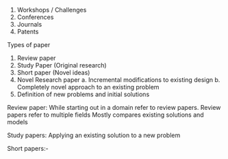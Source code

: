1. Workshops / Challenges
2. Conferences
3. Journals
4. Patents

Types of paper
1. Review paper
2. Study Paper (Original research)
3. Short paper (Novel ideas)
4. Novel Research paper
     a. Incremental modifications to existing design
     b. Completely novel approach to an existing problem
 5. Definition of new problems and initial solutions

Review paper:
While starting out in a domain refer to review papers.
Review papers refer to multiple fields
Mostly compares existing solutions and models

Study papers:
 Applying an existing solution to a new problem
 
 Short papers:-
 
 